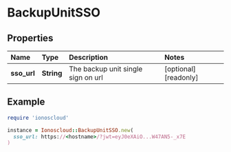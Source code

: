 # BackupUnitSSO

## Properties

| Name | Type | Description | Notes |
| :--- | :--- | :--- | :--- |
| **sso\_url** | **String** | The backup unit single sign on url | \[optional\]\[readonly\] |

## Example

```ruby
require 'ionoscloud'

instance = Ionoscloud::BackupUnitSSO.new(
  sso_url: https://<hostname>/?jwt=eyJ0eXAiO...W47AN5-_x7E
)
```

